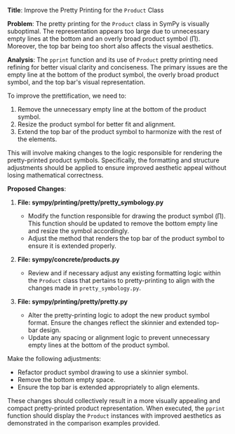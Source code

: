 **Title**: Improve the Pretty Printing for the `Product` Class

**Problem**: The pretty printing for the `Product` class in SymPy is visually suboptimal. The representation appears too large due to unnecessary empty lines at the bottom and an overly broad product symbol (∏). Moreover, the top bar being too short also affects the visual aesthetics.

**Analysis**: The `pprint` function and its use of `Product` pretty printing need refining for better visual clarity and conciseness. The primary issues are the empty line at the bottom of the product symbol, the overly broad product symbol, and the top bar's visual representation.

To improve the prettification, we need to:

1. Remove the unnecessary empty line at the bottom of the product symbol.
2. Resize the product symbol for better fit and alignment.
3. Extend the top bar of the product symbol to harmonize with the rest of the elements.

This will involve making changes to the logic responsible for rendering the pretty-printed product symbols. Specifically, the formatting and structure adjustments should be applied to ensure improved aesthetic appeal without losing mathematical correctness.

**Proposed Changes**:

1. **File: sympy/printing/pretty/pretty_symbology.py**
    
    - Modify the function responsible for drawing the product symbol (∏). This function should be updated to remove the bottom empty line and resize the symbol accordingly.
    - Adjust the method that renders the top bar of the product symbol to ensure it is extended properly.

2. **File: sympy/concrete/products.py**
    
    - Review and if necessary adjust any existing formatting logic within the `Product` class that pertains to pretty-printing to align with the changes made in `pretty_symbology.py`.

3. **File: sympy/printing/pretty/pretty.py**
    
    - Alter the pretty-printing logic to adopt the new product symbol format. Ensure the changes reflect the skinnier and extended top-bar design.
    - Update any spacing or alignment logic to prevent unnecessary empty lines at the bottom of the product symbol.

Make the following adjustments:

- Refactor product symbol drawing to use a skinnier symbol.
- Remove the bottom empty space.
- Ensure the top bar is extended appropriately to align elements.

These changes should collectively result in a more visually appealing and compact pretty-printed product representation. When executed, the `pprint` function should display the `Product` instances with improved aesthetics as demonstrated in the comparison examples provided.